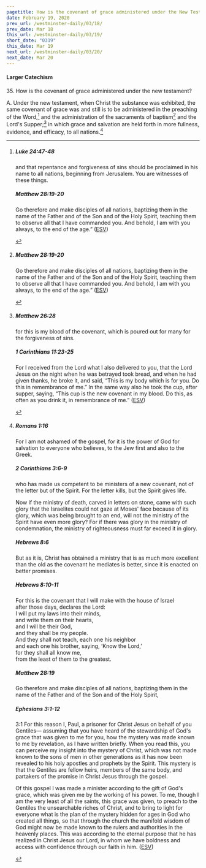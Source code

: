 ```yaml
---
pagetitle: How is the covenant of grace administered under the New Testament?
date: February 19, 2020
prev_url: /westminster-daily/03/18/
prev_date: Mar 18
this_url: /westminster-daily/03/19/
short_date: "0319"
this_date: Mar 19
next_url: /westminster-daily/03/20/
next_date: Mar 20
---
```


#### Larger Catechism

<span class="q">35.</span> How is the covenant of grace administered under the new testament?

<span class="q">A.</span> Under the new testament, when Christ the substance was exhibited, the same covenant of grace was and still is to be administered in the preaching of the Word,[^fnref:wlc1] and the administration of the sacraments of baptism[^fnref:wlc2] and the Lord's Supper;[^fnref:wlc3] in which grace and salvation are held forth in more fullness, evidence, and efficacy, to all nations.[^fnref:wlc4]


[^fnref:wlc1]: <div class="esv"><h5>Luke 24:47-48</h5> <div class="esv-text"><p id="p42024047.01-1"><span class="woc">and that repentance and forgiveness of sins should be proclaimed in his name to all nations, beginning from Jerusalem.</span> <span class="woc">You are witnesses of these things.</span></p> </div><h5>Matthew 28:19-20</h5> <div class="esv-text"><p id="p40028019.01-2"><span class="woc">Go therefore and make disciples of all nations, baptizing them in the name of the Father and of the Son and of the Holy Spirit,</span> <span class="woc">teaching them to observe all that I have commanded you. And behold, I am with you always, to the end of the age.&#8221;</span>  (<a href="http://www.esv.org" class="copyright">ESV</a>)</p> </div> </div>

[^fnref:wlc2]: <div class="esv"><h5>Matthew 28:19-20</h5> <div class="esv-text"><p id="p40028019.01-1"><span class="woc">Go therefore and make disciples of all nations, baptizing them in the name of the Father and of the Son and of the Holy Spirit,</span> <span class="woc">teaching them to observe all that I have commanded you. And behold, I am with you always, to the end of the age.&#8221;</span>  (<a href="http://www.esv.org" class="copyright">ESV</a>)</p> </div> </div>

[^fnref:wlc3]: <div class="esv"><h5>Matthew 26:28</h5> <div class="esv-text"><p id="p40026028.01-1"><span class="woc">for this is my blood of the covenant, which is poured out for many for the forgiveness of sins.</span></p> </div><h5>1 Corinthians 11:23-25</h5> <div class="esv-text"><p id="p46011023.01-2">For I received from the Lord what I also delivered to you, that the Lord Jesus on the night when he was betrayed took bread, and when he had given thanks, he broke it, and said, <span class="woc">&#8220;This is my body which is for you. Do this in remembrance of me.&#8221;</span> In the same way also he took the cup, after supper, saying, <span class="woc">&#8220;This cup is the new covenant in my blood. Do this, as often as you drink it, in remembrance of me.&#8221;</span>  (<a href="http://www.esv.org" class="copyright">ESV</a>)</p> </div> </div>

[^fnref:wlc4]: <div class="esv"><h5>Romans 1:16</h5> <div class="esv-text"> <p id="p45001016.07-1">For I am not ashamed of the gospel, for it is the power of God for salvation to everyone who believes, to the Jew first and also to the Greek.</p> </div><h5>2 Corinthians 3:6-9</h5> <div class="esv-text"><p id="p47003006.01-2">who has made us competent to be ministers of a new covenant, not of the letter but of the Spirit. For the letter kills, but the Spirit gives life.</p>  <p id="p47003007.01-2">Now if the ministry of death, carved in letters on stone, came with such glory that the Israelites could not gaze at Moses' face because of its glory, which was being brought to an end, will not the ministry of the Spirit have even more glory? For if there was glory in the ministry of condemnation, the ministry of righteousness must far exceed it in glory.</p> </div><h5>Hebrews 8:6</h5> <div class="esv-text"><p id="p58008006.01-3">But as it is, Christ has obtained a ministry that is as much more excellent than the old as the covenant he mediates is better, since it is enacted on better promises.</p> </div><h5>Hebrews 8:10-11</h5> <div class="esv-text"><div class="block-indent"> <p class="line-group" id="p58008010.01-4">For this is the covenant that I will make with the house of Israel<br /> <span class="indent"></span>after those days, declares the Lord:<br /> I will put my laws into their minds,<br /> <span class="indent"></span>and write them on their hearts,<br /> and I will be their God,<br /> <span class="indent"></span>and they shall be my people.<br />  And they shall not teach, each one his neighbor<br /> <span class="indent"></span>and each one his brother, saying, &#8216;Know the Lord,&#8217;<br /> for they shall all know me,<br /> <span class="indent"></span>from the least of them to the greatest.</p> </div> </div><h5>Matthew 28:19</h5> <div class="esv-text"><p id="p40028019.01-5"><span class="woc">Go therefore and make disciples of all nations, baptizing them in the name of the Father and of the Son and of the Holy Spirit,</span></p> </div><h5>Ephesians 3:1-12</h5> <div class="esv-text"> <p id="p49003001.07-6"><span class="chapter-num" id="v49003001-6">3:1&nbsp;</span>For this reason I, Paul, a prisoner for Christ Jesus on behalf of you Gentiles&#8212; assuming that you have heard of the stewardship of God's grace that was given to me for you, how the mystery was made known to me by revelation, as I have written briefly. When you read this, you can perceive my insight into the mystery of Christ, which was not made known to the sons of men in other generations as it has now been revealed to his holy apostles and prophets by the Spirit. This mystery is that the Gentiles are fellow heirs, members of the same body, and partakers of the promise in Christ Jesus through the gospel.</p>  <p id="p49003007.01-6">Of this gospel I was made a minister according to the gift of God's grace, which was given me by the working of his power. To me, though I am the very least of all the saints, this grace was given, to preach to the Gentiles the unsearchable riches of Christ, and to bring to light for everyone what is the plan of the mystery hidden for ages in God who created all things, so that through the church the manifold wisdom of God might now be made known to the rulers and authorities in the heavenly places. This was according to the eternal purpose that he has realized in Christ Jesus our Lord, in whom we have boldness and access with confidence through our faith in him.  (<a href="http://www.esv.org" class="copyright">ESV</a>)</p> </div> </div>

